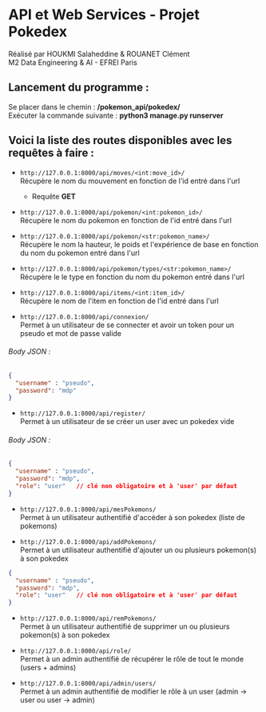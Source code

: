 #              API et Web Services   -   Projet Pokedex  
  

Réalisé par HOUKMI Salaheddine & ROUANET Clément  
M2 Data Engineering & AI  -  EFREI Paris


## Lancement du programme :
 Se placer dans le chemin : **/pokemon_api/pokedex/**  
 Exécuter la commande suivante : **python3 manage.py runserver**


## Voici la liste des routes disponibles avec les requêtes à faire :

- ```http://127.0.0.1:8000/api/moves/<int:move_id>/```  
Récupère le nom du mouvement en fonction de l'id entré dans l'url  
    - Requête **GET**


- ```http://127.0.0.1:8000/api/pokemon/<int:pokemon_id>/```  
Récupère le nom du pokemon en fonction de l'id entré dans l'url  


- ```http://127.0.0.1:8000/api/pokemon/<str:pokemon_name>/```  
Récupère le nom la hauteur, le poids et l'expérience de base en fonction du nom du pokemon entré dans l'url  


- ```http://127.0.0.1:8000/api/pokemon/types/<str:pokemon_name>/```  
Récupère le le type en fonction du nom du pokemon entré dans l'url  


- ```http://127.0.0.1:8000/api/items/<int:item_id>/```  
Récupère le nom de l'item en fonction de l'id entré dans l'url  


- ```http://127.0.0.1:8000/api/connexion/```  
Permet à un utilisateur de se connecter et avoir un token pour un pseudo et mot de passe valide  
###### Body JSON :  
```json  
{  
  "username" : "pseudo",  
  "password": "mdp"  
}  
```  

- ```http://127.0.0.1:8000/api/register/```  
Permet à un utilisateur de se créer un user avec un pokedex vide  
###### Body JSON :  
```json  
{
  "username" : "pseudo",  
  "password": "mdp",  
  "role": "user"   // clé non obligatoire et à 'user' par défaut  
} 
```  

- ```http://127.0.0.1:8000/api/mesPokemons/```  
Permet à un utilisateur authentifié d'accéder à son pokedex (liste de pokemons)  


- ```http://127.0.0.1:8000/api/addPokemons/```  
Permet à un utilisateur authentifié d'ajouter un ou plusieurs pokemon(s) à son pokedex  
```json  
{
  "username" : "pseudo",  
  "password": "mdp",  
  "role": "user"   // clé non obligatoire et à 'user' par défaut  
} 
```  

- ```http://127.0.0.1:8000/api/remPokemons/```  
Permet à un utilisateur authentifié de supprimer un ou plusieurs pokemon(s) à son pokedex  


- ```http://127.0.0.1:8000/api/role/```  
Permet à un admin authentifié de récupérer le rôle de tout le monde (users + admins)  


- ```http://127.0.0.1:8000/api/admin/users/```  
Permet à un admin authentifié de modifier le rôle à un user (admin -> user  ou  user -> admin)  

